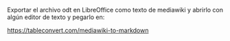 


Exportar el archivo odt en LibreOffice como texto de mediawiki y abrirlo con algún editor de texto y pegarlo en:

https://tableconvert.com/mediawiki-to-markdown 


